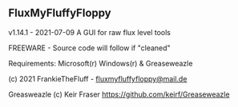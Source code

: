 FluxMyFluffyFloppy
----------------------------------------
v1.14.1 - 2021-07-09
A GUI for raw flux level tools

FREEWARE - Source code will follow if "cleaned"

Requirements: Microsoft(r) Windows(r) & Greaseweazle

(c) 2021 FrankieTheFluff - fluxmyfluffyfloppy@mail.de

Greasweazle (c) Keir Fraser
https://github.com/keirf/Greaseweazle
